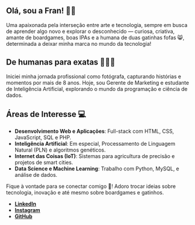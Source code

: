## **Olá, sou a Fran!** 🙆‍♀️
Uma apaixonada pela interseção entre arte e tecnologia, sempre em busca de aprender algo novo e explorar o desconhecido — curiosa, criativa, amante de boardgames, boas IPAs e a humana de duas gatinhas fofas 😸, determinada a deixar minha marca no mundo da tecnologia!

## De humanas para exatas 👩🏻‍💻
Iniciei minha jornada profissional como fotógrafa, capturando histórias e momentos por mais de 8 anos. Hoje, sou Gerente de Marketing e estudante de Inteligência Artificial, explorando o mundo da programação e ciência de dados.  

## Áreas de Interesse 💻
- **Desenvolvimento Web e Aplicações**: Full-stack com HTML, CSS, JavaScript, SQL e PHP.
- **Inteligência Artificial**: Em especial, Processamento de Linguagem Natural (PLN) e algoritmos genéticos.
- **Internet das Coisas (IoT)**: Sistemas para agricultura de precisão e projetos de smart cities.
- **Data Science e Machine Learning**: Trabalho com Python, MySQL, e análise de dados.

Fique à vontade para se conectar comigo 🤝! Adoro trocar ideias sobre tecnologia, inovação e até mesmo sobre boardgames e gatinhos. 
  
- [**LinkedIn**](https://www.linkedin.com/in/franmoura/)
- [**Instagram**](https://www.instagram.com/franamoura/)
- [**GitHub**](https://github.com/FrancineEstefanela)
